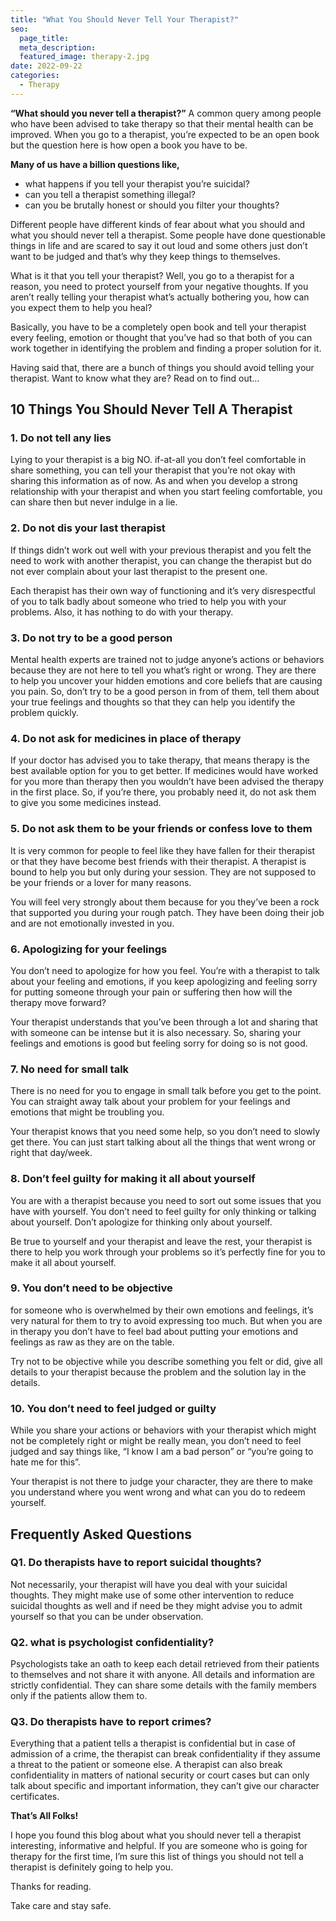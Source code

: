 ```yaml
---
title: "What You Should Never Tell Your Therapist?"
seo:
  page_title:
  meta_description:
  featured_image: therapy-2.jpg
date: 2022-09-22
categories:
  - Therapy
---
```


**“What should you never tell a therapist?”** A common query among people who have been advised to take therapy so that their mental health can be improved. When you go to a therapist, you’re expected to be an open book but the question here is how open a book you have to be.

**Many of us have a billion questions like,**

- what happens if you tell your therapist you’re suicidal?
- can you tell a therapist something illegal?
- can you be brutally honest or should you filter your thoughts?

Different people have different kinds of fear about what you should and what you should never tell a therapist. Some people have done questionable things in life and are scared to say it out loud and some others just don’t want to be judged and that’s why they keep things to themselves.

What is it that you tell your therapist? Well, you go to a therapist for a reason, you need to protect yourself from your negative thoughts. If you aren’t really telling your therapist what’s actually bothering you, how can you expect them to help you heal?

Basically, you have to be a completely open book and tell your therapist every feeling, emotion or thought that you’ve had so that both of you can work together in identifying the problem and finding a proper solution for it.

Having said that, there are a bunch of things you should avoid telling your therapist. Want to know what they are? Read on to find out…

## 10 Things You Should Never Tell A Therapist

### 1. Do not tell any lies

Lying to your therapist is a big NO. if-at-all you don’t feel comfortable in share something, you can tell your therapist that you’re not okay with sharing this information as of now. As and when you develop a strong relationship with your therapist and when you start feeling comfortable, you can share then but never indulge in a lie.

### 2. Do not dis your last therapist

If things didn’t work out well with your previous therapist and you felt the need to work with another therapist, you can change the therapist but do not ever complain about your last therapist to the present one.

Each therapist has their own way of functioning and it’s very disrespectful of you to talk badly about someone who tried to help you with your problems. Also, it has nothing to do with your therapy.

### 3. Do not try to be a good person

Mental health experts are trained not to judge anyone’s actions or behaviors because they are not here to tell you what’s right or wrong. They are there to help you uncover your hidden emotions and core beliefs that are causing you pain. So, don’t try to be a good person in from of them, tell them about your true feelings and thoughts so that they can help you identify the problem quickly.

### 4. Do not ask for medicines in place of therapy

If your doctor has advised you to take therapy, that means therapy is the best available option for you to get better. If medicines would have worked for you more than therapy then you wouldn’t have been advised the therapy in the first place. So, if you’re there, you probably need it, do not ask them to give you some medicines instead.

### 5. Do not ask them to be your friends or confess love to them

It is very common for people to feel like they have fallen for their therapist or that they have become best friends with their therapist. A therapist is bound to help you but only during your session. They are not supposed to be your friends or a lover for many reasons.

You will feel very strongly about them because for you they’ve been a rock that supported you during your rough patch. They have been doing their job and are not emotionally invested in you.

### 6. Apologizing for your feelings

You don’t need to apologize for how you feel. You’re with a therapist to talk about your feeling and emotions, if you keep apologizing and feeling sorry for putting someone through your pain or suffering then how will the therapy move forward?

Your therapist understands that you’ve been through a lot and sharing that with someone can be intense but it is also necessary. So, sharing your feelings and emotions is good but feeling sorry for doing so is not good.

### 7. No need for small talk

There is no need for you to engage in small talk before you get to the point. You can straight away talk about your problem for your feelings and emotions that might be troubling you.

Your therapist knows that you need some help, so you don’t need to slowly get there. You can just start talking about all the things that went wrong or right that day/week.

### 8. Don’t feel guilty for making it all about yourself

You are with a therapist because you need to sort out some issues that you have with yourself. You don’t need to feel guilty for only thinking or talking about yourself. Don’t apologize for thinking only about yourself.

Be true to yourself and your therapist and leave the rest, your therapist is there to help you work through your problems so it’s perfectly fine for you to make it all about yourself.

### 9. You don’t need to be objective

for someone who is overwhelmed by their own emotions and feelings, it’s very natural for them to try to avoid expressing too much. But when you are in therapy you don’t have to feel bad about putting your emotions and feelings as raw as they are on the table.

Try not to be objective while you describe something you felt or did, give all details to your therapist because the problem and the solution lay in the details.

### 10. You don’t need to feel judged or guilty

While you share your actions or behaviors with your therapist which might not be completely right or might be really mean, you don’t need to feel judged and say things like, “I know I am a bad person” or “you’re going to hate me for this”.

Your therapist is not there to judge your character, they are there to make you understand where you went wrong and what can you do to redeem yourself.

## Frequently Asked Questions

### Q1. Do therapists have to report suicidal thoughts?

Not necessarily, your therapist will have you deal with your suicidal thoughts. They might make use of some other intervention to reduce suicidal thoughts as well and if need be they might advise you to admit yourself so that you can be under observation.

### Q2. what is psychologist confidentiality?

Psychologists take an oath to keep each detail retrieved from their patients to themselves and not share it with anyone. All details and information are strictly confidential. They can share some details with the family members only if the patients allow them to.

### Q3. Do therapists have to report crimes?

Everything that a patient tells a therapist is confidential but in case of admission of a crime, the therapist can break confidentiality if they assume a threat to the patient or someone else. A therapist can also break confidentiality in matters of national security or court cases but can only talk about specific and important information, they can’t give our character certificates.

**That’s All Folks!**

I hope you found this blog about what you should never tell a therapist interesting, informative and helpful. If you are someone who is going for therapy for the first time, I’m sure this list of things you should not tell a therapist is definitely going to help you.

Thanks for reading.

Take care and stay safe.
